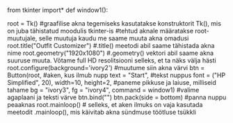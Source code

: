 from tkinter import*
def window1():
    
root = Tk()                          #graafilise akna tegemiseks kasutatakse konstruktorit Tk(), mis on juba tähistatud moodulis tkinter-is
                                     #tehtud aknale määratakse root-muutujale, selle muutuja kaudu me saame muuta akna omadusi
root.title("Outfit Customizer")      #.title() meetodi abil saame tähistada akna nime
root.geometry("1920x1080")           #.geometry() vektori abil saame akna suuruse muuta. Võtame full HD resolitsiooni selleks, et ta näks välja hästi
root.configure(background='ivory2')  #muutume siin akna värvi
btn = Button(root,                             #aken, kus ilmub nupp
             text = "Start",                   #tekst nuppus
             font = ("HP Simplified", 20),
             width=10, height=2,              #paneme pikkuse ja laiuse, milliseid tahame
             bg = "ivory3", fg = "ivory4",
             command = window1)     #valime agaplaani ja teksti värve 
btn.bind("<Button-1>")
btn.pack(side = bottom)         #panna nuppu peaaknas
root.mainloop() # selleks, et aken ilmuks on vaja kasutada meetodit .mainloop(), mis käivitab akna sündmuse töötluse tsükkli
